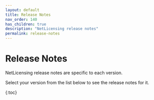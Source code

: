 ```yaml
---
layout: default
title: Release Notes
nav_order: 140
has_children: true
description: "NetLicensing release notes"
permalink: release-notes
---
```


Release Notes
=============

NetLicensing release notes are specific to each version.

Select your version from the list below to see the release notes for it.

{:toc}
